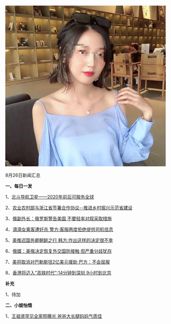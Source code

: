 ![08_01](.\08_26.jpg)

8月26日新闻汇总

**一、每日一发**

1、[北斗导航卫星——2020年前后可服务全球](http://paper.people.com.cn/rmrb/html/2018-08/26/nw.D110000renmrb_20180826_8-01.htm)

2、[农业农村部与浙江省签署合作协议--推进乡村振兴示范省建设](http://paper.people.com.cn/rmrb/html/2018-08/26/nw.D110000renmrb_20180826_4-11.htm)

3、[俄副外长：俄罗斯警告美国 不要轻率对叙采取措施](https://news.163.com/18/0826/04/DQ3VSKJO000187V5.html)

4、[滴滴女乘客遭奸杀 警方:客服两度拒绝提供司机信息](https://news.163.com/18/0826/01/DQ3MESRS0001875P.html)

5、[美推迟国务卿朝鲜之行 韩方:作出这样的决定很不幸](https://news.163.com/18/0825/16/DQ2PAQDI0001875O.html)

6、[俄媒：美俄决定恢复外交国防接触 但严重分歧犹存](https://news.163.com/18/0825/10/DQ22GSTB00018AOQ.html)

7、[美将取消对巴勒斯坦2亿美元援助 巴方：不会屈服](https://news.163.com/18/0825/09/DQ1V57II0001899N.html)

8、[香港将迈入"高铁时代":14分钟到深圳 9小时到北京](https://news.163.com/18/0825/08/DQ1QRE8I0001899N.html)



**补充**

1、待加



**二、小娱怡情**

1、[王祖贤罕见全家照曝光 爸爸大长腿妈妈气质佳](http://movie.67.com/jddt/2018/08/24/928126.html)